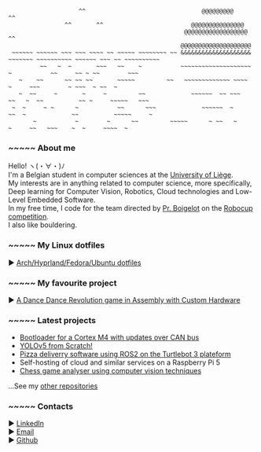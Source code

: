 ```
                    ^^                                 @@@@@@@@@                                   ^^
                ^^       ^^                         @@@@@@@@@@@@@@@
                                                  @@@@@@@@@@@@@@@@@@                  ^^
                                                 @@@@@@@@@@@@@@@@@@@@
 ~~~~~~ ~~~~~~ ~~~ ~~~ ~~~~ ~~ ~~~~~ ~~~~~~~~ ~~ &&&&&&&&&&&&&&&&&&&& ~~~~~~~ ~~~~~~~~~~ ~~~~~~ ~~~ ~~ ~~~~~~~~~~
         ~~   ~  ~       ~~~   ~~    ~           ~~~~~~~~~~~~~~~~~~~~ ~           ~~     ~~ ~ ~~        ~~~       
   ~    ~~      ~~ ~~ ~~       ~~~~~         ~~   ~~~~~~~~~~~~~ ~~~~  ~     ~~~        ~ ~~~  ~ ~~  ~
   ~  ~~     ~       ~     ~         ~~             ~~~~~~  ~~ ~~~       ~~   ~  ~~          ~~ ~     ~~~~~   ~~~
 ~  ~     ~ ~      ~           ~~      ~~~             ~~~~~~  ~      ~~  ~             ~~          ~~~~~     ~  
       ~           ~        ~      ~~         ~~~~~      ~ ~~   ~             ~     ~~   ~~~    ~  ~     ~~~~  ~
```
### ~~~~~ About me 
Hello! ヽ(・∀・)ﾉ<br>
I'm a Belgian student in computer sciences at the [University of Liège](https://www.uliege.be/cms/c_8699436/fr/uliege).<br>
My interests are in anything related to computer science, more specifically, Deep learning for Computer Vision, Robotics, Cloud technologies and Low-Level Embedded Software.<br>
In my free time, I code for the team directed by [Pr. Boigelot](https://people.montefiore.uliege.be/boigelot/index-fr.html) on the [Robocup competition](https://www.robocup.org/).<br>
I also like bouldering.

### ~~~~~ My Linux dotfiles
► [Arch/Hyprland/Fedora/Ubuntu dotfiles](https://github.com/simon-gardier/dotfiles)

### ~~~~~ My favourite project
► [A Dance Dance Revolution game in Assembly with Custom Hardware](https://github.com/simon-gardier/dance-dance-revolution-assembly)

### ~~~~~ Latest projects
- [Bootloader for a Cortex M4 with updates over CAN bus](https://github.com/simon-gardier/bootloader-cortex-m4/tree/main)
- [YOLOv5 from Scratch!](https://github.com/simon-gardier/yolo-v5-m-implementation)
- [Pizza deliverry software using ROS2 on the Turtlebot 3 plateform](https://github.com/simon-gardier/pizza-delivery-robot)
- Self-hosting of cloud and similar services on a Raspberry Pi 5
- [Chess game analyser using computer vision techniques](https://github.com/simon-gardier/chess-cv)

...See my [other repositories](https://github.com/simon-gardier?tab=repositories)

### ~~~~~ Contacts 
► [LinkedIn](https://www.linkedin.com/in/simon-gardier/)<br>
► [Email](mailto:gardiersimon@gmail.com)<br>
► [Github](https://github.com/simon-gardier)
